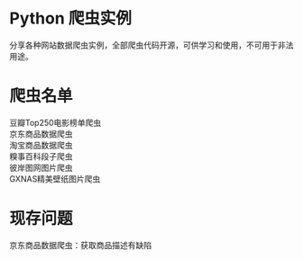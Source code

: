# Python 爬虫实例
分享各种网站数据爬虫实例，全部爬虫代码开源，可供学习和使用，不可用于非法用途。
# 爬虫名单
豆瓣Top250电影榜单爬虫  
京东商品数据爬虫  
淘宝商品数据爬虫  
糗事百科段子爬虫  
彼岸图网图片爬虫  
GXNAS精美壁纸图片爬虫
# 现存问题
京东商品数据爬虫：获取商品描述有缺陷
